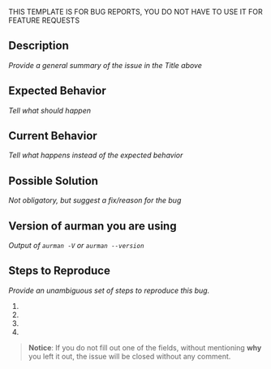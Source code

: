 THIS TEMPLATE IS FOR BUG REPORTS,
YOU DO NOT HAVE TO USE IT FOR FEATURE REQUESTS

## Description
_Provide a general summary of the issue in the Title above_

## Expected Behavior
_Tell what should happen_

## Current Behavior
_Tell what happens instead of the expected behavior_

## Possible Solution
_Not obligatory, but suggest a fix/reason for the bug_

## Version of aurman you are using
_Output of `aurman -V` or `aurman --version`_

## Steps to Reproduce
_Provide an unambiguous set of steps to reproduce this bug._

1.
2.
3.
4.

> **Notice**: If you do not fill out one of the fields, without mentioning **why** you left it out, the issue will be closed without any comment.
